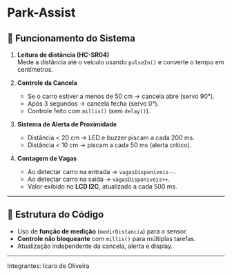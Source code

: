 # Park-Assist
## 🧠 Funcionamento do Sistema

1. **Leitura de distância (HC-SR04)**  
   Mede a distância até o veículo usando `pulseIn()` e converte o tempo em centímetros.

2. **Controle da Cancela**  
   - Se o carro estiver a menos de 50 cm → cancela abre (servo 90°).  
   - Após 3 segundos → cancela fecha (servo 0°).  
   - Controle feito com `millis()` (sem `delay()`).

3. **Sistema de Alerta de Proximidade**  
   - Distância < 20 cm → LED e buzzer piscam a cada 200 ms.  
   - Distância < 10 cm → piscam a cada 50 ms (alerta crítico).  

4. **Contagem de Vagas**  
   - Ao detectar carro na entrada → `vagasDisponiveis--`.  
   - Ao detectar carro na saída → `vagasDisponiveis++`.  
   - Valor exibido no **LCD I2C**, atualizado a cada 500 ms.  

---

## 🧩 Estrutura do Código
- Uso de **função de medição** (`medirDistancia`) para o sensor.  
- **Controle não bloqueante** com `millis()` para múltiplas tarefas.  
- Atualização independente da cancela, alerta e display.  

---

Integrantes:
Icaro de Oliveira

